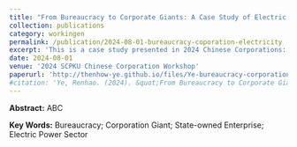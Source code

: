 ```yaml
---
title: "From Bureaucracy to Corporate Giants: A Case Study of Electric Power Sector in China"
collection: publications
category: workingen
permalink: /publication/2024-08-01-bureaucracy-coporation-electricity
excerpt: 'This is a case study presented in 2024 Chinese Corporations: A Case Study Workshop, held by Stanford Center at Peking University.'
date: 2024-08-01
venue: '2024 SCPKU Chinese Corporation Workshop'
paperurl: 'http://thenhow-ye.github.io/files/Ye-bureaucracy-corporation-electricity.pdf'
#citation: 'Ye, Renhao. (2024). &quot;From Bureaucracy to Corporate Giants: A Historical Analysis on Evolution of Electric Power Sector in China.&quot; <i>Working Paper</i>.'
---
```


**Abstract:** ABC

**Key Words:** Bureaucracy; Corporation Giant; State-owned Enterprise; Electric Power Sector
